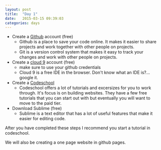 ```yaml
---
layout: post
title:  "Day 1"
date:   2015-03-15 09:39:03
categories: days
---
```

* Create a [Github][github] account (free)
     * Github is a place to save your code online. It makes it easier to share projects and work together with other people on projects.
     * Git is a version control system that makes it easy to track your changes and work with other people on projects.
* Create a [cloud 9][c9] account (free)
    * make sure to use your github credentials
    * Cloud 9 is a free IDE in the browser. Don't know what an IDE is?... google it.
* Create a [Codeschool][codeschool]
    * Codeschool offers a lot of tutorials and excersizes for you to work through. It's focus is on building websites. They have a few free tutorials that you can start out with but eventually you will want to move to the paid tier.
* Download Sublime (free)
    * Sublime is a text editor that has a lot of useful features that make it easier for editing code.

After you have completed these steps I recommend you start a tutorial in codeschool. 

We will also be creating a one page website in github pages.

[github]:   https://github.com
[codeschool]:   https://codeschool.com
[c9]:  https://c9.io